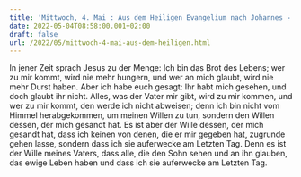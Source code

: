 ```yaml
---
title: 'Mittwoch, 4. Mai : Aus dem Heiligen Evangelium nach Johannes - Joh 6,35-40.'
date: 2022-05-04T08:58:00.001+02:00
draft: false
url: /2022/05/mittwoch-4-mai-aus-dem-heiligen.html
---
```


In jener Zeit sprach Jesus zu der Menge: Ich bin das Brot des Lebens; wer zu mir kommt, wird nie mehr hungern, und wer an mich glaubt, wird nie mehr Durst haben. Aber ich habe euch gesagt: Ihr habt mich gesehen, und doch glaubt ihr nicht. Alles, was der Vater mir gibt, wird zu mir kommen, und wer zu mir kommt, den werde ich nicht abweisen; denn ich bin nicht vom Himmel herabgekommen, um meinen Willen zu tun, sondern den Willen dessen, der mich gesandt hat. Es ist aber der Wille dessen, der mich gesandt hat, dass ich keinen von denen, die er mir gegeben hat, zugrunde gehen lasse, sondern dass ich sie auferwecke am Letzten Tag. Denn es ist der Wille meines Vaters, dass alle, die den Sohn sehen und an ihn glauben, das ewige Leben haben und dass ich sie auferwecke am Letzten Tag.